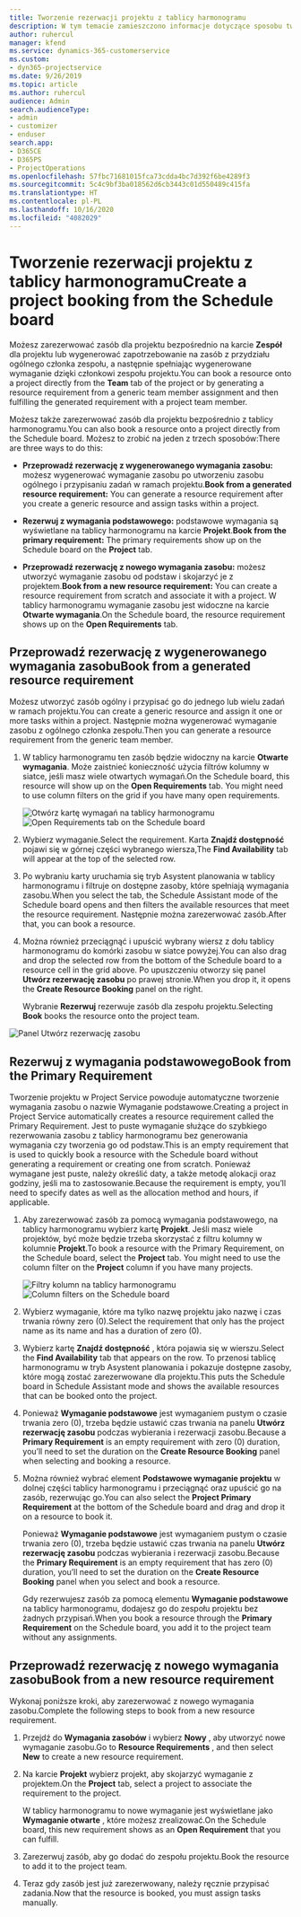 ```yaml
---
title: Tworzenie rezerwacji projektu z tablicy harmonogramu
description: W tym temacie zamieszczono informacje dotyczące sposobu tworzenia rezerwacji w projekcie z tablicy harmonogramu.
author: ruhercul
manager: kfend
ms.service: dynamics-365-customerservice
ms.custom:
- dyn365-projectservice
ms.date: 9/26/2019
ms.topic: article
ms.author: ruhercul
audience: Admin
search.audienceType:
- admin
- customizer
- enduser
search.app:
- D365CE
- D365PS
- ProjectOperations
ms.openlocfilehash: 57fbc71681015fca73cdda4bc7d392f6be4289f3
ms.sourcegitcommit: 5c4c9bf3ba018562d6cb3443c01d550489c415fa
ms.translationtype: HT
ms.contentlocale: pl-PL
ms.lasthandoff: 10/16/2020
ms.locfileid: "4082029"
---
```

# <a name="create-a-project-booking-from-the-schedule-board"></a><span data-ttu-id="f681e-103">Tworzenie rezerwacji projektu z tablicy harmonogramu</span><span class="sxs-lookup"><span data-stu-id="f681e-103">Create a project booking from the Schedule board</span></span>

<span data-ttu-id="f681e-104">Możesz zarezerwować zasób dla projektu bezpośrednio na karcie **Zespół** dla projektu lub wygenerować zapotrzebowanie na zasób z przydziału ogólnego członka zespołu, a następnie spełniając wygenerowane wymaganie dzięki członkowi zespołu projektu.</span><span class="sxs-lookup"><span data-stu-id="f681e-104">You can book a resource onto a project directly from the **Team** tab of the project or by generating a resource requirement from a generic team member assignment and then fulfilling the generated requirement with a project team member.</span></span>

<span data-ttu-id="f681e-105">Możesz także zarezerwować zasób dla projektu bezpośrednio z tablicy harmonogramu.</span><span class="sxs-lookup"><span data-stu-id="f681e-105">You can also book a resource onto a project directly from the Schedule board.</span></span> <span data-ttu-id="f681e-106">Możesz to zrobić na jeden z trzech sposobów:</span><span class="sxs-lookup"><span data-stu-id="f681e-106">There are three ways to do this:</span></span>

- <span data-ttu-id="f681e-107">**Przeprowadź rezerwację z wygenerowanego wymagania zasobu:** możesz wygenerować wymaganie zasobu po utworzeniu zasobu ogólnego i przypisaniu zadań w ramach projektu.</span><span class="sxs-lookup"><span data-stu-id="f681e-107">**Book from a generated resource requirement:** You can generate a resource requirement after you create a generic resource and assign tasks within a project.</span></span>

- <span data-ttu-id="f681e-108">**Rezerwuj z wymagania podstawowego:** podstawowe wymagania są wyświetlane na tablicy harmonogramu na karcie **Projekt**.</span><span class="sxs-lookup"><span data-stu-id="f681e-108">**Book from the primary requirement:** The primary requirements show up on the Schedule board on the **Project** tab.</span></span> 

- <span data-ttu-id="f681e-109">**Przeprowadź rezerwację z nowego wymagania zasobu:** możesz utworzyć wymaganie zasobu od podstaw i skojarzyć je z projektem.</span><span class="sxs-lookup"><span data-stu-id="f681e-109">**Book from a new resource requirement:** You can create a resource requirement from scratch and associate it with a project.</span></span> <span data-ttu-id="f681e-110">W tablicy harmonogramu wymaganie zasobu jest widoczne na karcie **Otwarte wymagania**.</span><span class="sxs-lookup"><span data-stu-id="f681e-110">On the Schedule board, the resource requirement shows up on the **Open Requirements** tab.</span></span>

## <a name="book-from-a-generated-resource-requirement"></a><span data-ttu-id="f681e-111">Przeprowadź rezerwację z wygenerowanego wymagania zasobu</span><span class="sxs-lookup"><span data-stu-id="f681e-111">Book from a generated resource requirement</span></span>

<span data-ttu-id="f681e-112">Możesz utworzyć zasób ogólny i przypisać go do jednego lub wielu zadań w ramach projektu.</span><span class="sxs-lookup"><span data-stu-id="f681e-112">You can create a generic resource and assign it one or more tasks within a project.</span></span> <span data-ttu-id="f681e-113">Następnie można wygenerować wymaganie zasobu z ogólnego członka zespołu.</span><span class="sxs-lookup"><span data-stu-id="f681e-113">Then you can generate a resource requirement from the generic team member.</span></span> 

1.  <span data-ttu-id="f681e-114">W tablicy harmonogramu ten zasób będzie widoczny na karcie **Otwarte wymagania**. Może zaistnieć konieczność użycia filtrów kolumny w siatce, jeśli masz wiele otwartych wymagań.</span><span class="sxs-lookup"><span data-stu-id="f681e-114">On the Schedule board, this resource will show up on the **Open Requirements** tab. You might need to use column filters on the grid if you have many open requirements.</span></span> 

    <span data-ttu-id="f681e-115">![Otwórz kartę wymagań na tablicy harmonogramu](media/FAQ-Project-Booking-Schedule-Board-1.png "Zrzut ekranu ukazujący tabelę z rezerwacjami i przypisaniami")</span><span class="sxs-lookup"><span data-stu-id="f681e-115">![Open Requirements tab on the Schedule board](media/FAQ-Project-Booking-Schedule-Board-1.png "Screenshot of bookings and assignments table")</span></span>

2. <span data-ttu-id="f681e-116">Wybierz wymaganie.</span><span class="sxs-lookup"><span data-stu-id="f681e-116">Select the requirement.</span></span> <span data-ttu-id="f681e-117">Karta **Znajdź dostępność** pojawi się w górnej części wybranego wiersza,</span><span class="sxs-lookup"><span data-stu-id="f681e-117">The **Find Availability** tab will appear at the top of the selected row.</span></span>
 
3. <span data-ttu-id="f681e-118">Po wybraniu karty uruchamia się tryb Asystent planowania w tablicy harmonogramu i filtruje on dostępne zasoby, które spełniają wymagania zasobu.</span><span class="sxs-lookup"><span data-stu-id="f681e-118">When you select the tab, the Schedule Assistant mode of the Schedule board opens and then filters the available resources that meet the resource requirement.</span></span> <span data-ttu-id="f681e-119">Następnie można zarezerwować zasób.</span><span class="sxs-lookup"><span data-stu-id="f681e-119">After that, you can book a resource.</span></span>

4. <span data-ttu-id="f681e-120">Można również przeciągnąć i upuścić wybrany wiersz z dołu tablicy harmonogramu do komórki zasobu w siatce powyżej.</span><span class="sxs-lookup"><span data-stu-id="f681e-120">You can also drag and drop the selected row from the bottom of the Schedule board to a resource cell in the grid above.</span></span> <span data-ttu-id="f681e-121">Po upuszczeniu otworzy się panel **Utwórz rezerwację zasobu** po prawej stronie.</span><span class="sxs-lookup"><span data-stu-id="f681e-121">When you drop it, it opens the **Create Resource Booking** panel on the right.</span></span>

    <span data-ttu-id="f681e-122">Wybranie **Rezerwuj** rezerwuje zasób dla zespołu projektu.</span><span class="sxs-lookup"><span data-stu-id="f681e-122">Selecting **Book** books the resource onto the project team.</span></span>

![Panel Utwórz rezerwację zasobu](media/FAQ-Project-Booking-Schedule-Board-6.png "")
 

## <a name="book-from-the-primary-requirement"></a><span data-ttu-id="f681e-124">Rezerwuj z wymagania podstawowego</span><span class="sxs-lookup"><span data-stu-id="f681e-124">Book from the Primary Requirement</span></span>

<span data-ttu-id="f681e-125">Tworzenie projektu w Project Service powoduje automatyczne tworzenie wymagania zasobu o nazwie Wymaganie podstawowe.</span><span class="sxs-lookup"><span data-stu-id="f681e-125">Creating a project in Project Service automatically creates a resource requirement called the Primary Requirement.</span></span> <span data-ttu-id="f681e-126">Jest to puste wymaganie służące do szybkiego rezerwowania zasobu z tablicy harmonogramu bez generowania wymagania czy tworzenia go od podstaw.</span><span class="sxs-lookup"><span data-stu-id="f681e-126">This is an empty requirement that is used to quickly book a resource with the Schedule board without generating a requirement or creating one from scratch.</span></span> <span data-ttu-id="f681e-127">Ponieważ wymagane jest puste, należy określić daty, a także metodę alokacji oraz godziny, jeśli ma to zastosowanie.</span><span class="sxs-lookup"><span data-stu-id="f681e-127">Because the requirement is empty, you’ll need to specify dates as well as the allocation method and hours, if applicable.</span></span> 

1. <span data-ttu-id="f681e-128">Aby zarezerwować zasób za pomocą wymagania podstawowego, na tablicy harmonogramu wybierz kartę **Projekt**. Jeśli masz wiele projektów, być może będzie trzeba skorzystać z filtru kolumny w kolumnie **Projekt**.</span><span class="sxs-lookup"><span data-stu-id="f681e-128">To book a resource with the Primary Requirement, on the Schedule board, select the **Project** tab. You might need to use the column filter on the **Project** column if you have many projects.</span></span>

   <span data-ttu-id="f681e-129">![Filtry kolumn na tablicy harmonogramu](media/FAQ-Project-Booking-Schedule-Board-2.png "Zrzut ekranu ukazujący tabelę z rezerwacjami i przypisaniami")</span><span class="sxs-lookup"><span data-stu-id="f681e-129">![Column filters on the Schedule board](media/FAQ-Project-Booking-Schedule-Board-2.png "Screenshot of bookings and assignments table")</span></span>

2. <span data-ttu-id="f681e-130">Wybierz wymaganie, które ma tylko nazwę projektu jako nazwę i czas trwania równy zero (0).</span><span class="sxs-lookup"><span data-stu-id="f681e-130">Select the requirement that only has the project name as its name and has a duration of zero (0).</span></span>

3. <span data-ttu-id="f681e-131">Wybierz kartę **Znajdź dostępność** , która pojawia się w wierszu.</span><span class="sxs-lookup"><span data-stu-id="f681e-131">Select the **Find Availability** tab that appears on the row.</span></span> <span data-ttu-id="f681e-132">To przenosi tablicę harmonogramu w tryb Asystent planowania i pokazuje dostępne zasoby, które mogą zostać zarezerwowane dla projektu.</span><span class="sxs-lookup"><span data-stu-id="f681e-132">This puts the Schedule board in Schedule Assistant mode and shows the available resources that can be booked onto the project.</span></span>

4. <span data-ttu-id="f681e-133">Ponieważ **Wymaganie podstawowe** jest wymaganiem pustym o czasie trwania zero (0), trzeba będzie ustawić czas trwania na panelu **Utwórz rezerwację zasobu** podczas wybierania i rezerwacji zasobu.</span><span class="sxs-lookup"><span data-stu-id="f681e-133">Because a **Primary Requirement** is an empty requirement with zero (0) duration, you’ll need to set the duration on the **Create Resource Booking** panel when selecting and booking a resource.</span></span>

5. <span data-ttu-id="f681e-134">Można również wybrać element **Podstawowe wymaganie projektu** w dolnej części tablicy harmonogramu i przeciągnąć oraz upuścić go na zasób, rezerwując go.</span><span class="sxs-lookup"><span data-stu-id="f681e-134">You can also select the **Project Primary Requirement** at the bottom of the Schedule board and drag and drop it on a resource to book it.</span></span>
 
    <span data-ttu-id="f681e-135">Ponieważ **Wymaganie podstawowe** jest wymaganiem pustym o czasie trwania zero (0), trzeba będzie ustawić czas trwania na panelu **Utwórz rezerwację zasobu** podczas wybierania i rezerwacji zasobu.</span><span class="sxs-lookup"><span data-stu-id="f681e-135">Because the **Primary Requirement** is an empty requirement that has zero (0) duration, you’ll need to set the duration on the **Create Resource Booking** panel when you select and book a resource.</span></span>
 
    <span data-ttu-id="f681e-136">Gdy rezerwujesz zasób za pomocą elementu **Wymaganie podstawowe** na tablicy harmonogramu, dodajesz go do zespołu projektu bez żadnych przypisań.</span><span class="sxs-lookup"><span data-stu-id="f681e-136">When you book a resource through the **Primary Requirement** on the Schedule board, you add it to the project team without any assignments.</span></span>
 
## <a name="book-from-a-new-resource-requirement"></a><span data-ttu-id="f681e-137">Przeprowadź rezerwację z nowego wymagania zasobu</span><span class="sxs-lookup"><span data-stu-id="f681e-137">Book from a new resource requirement</span></span>
<span data-ttu-id="f681e-138">Wykonaj poniższe kroki, aby zarezerwować z nowego wymagania zasobu.</span><span class="sxs-lookup"><span data-stu-id="f681e-138">Complete the following steps to book from a new resource requirement.</span></span> 

1. <span data-ttu-id="f681e-139">Przejdź do **Wymagania zasobów** i wybierz **Nowy** , aby utworzyć nowe wymaganie zasobu.</span><span class="sxs-lookup"><span data-stu-id="f681e-139">Go to **Resource Requirements** , and then select **New** to create a new resource requirement.</span></span>

2. <span data-ttu-id="f681e-140">Na karcie **Projekt** wybierz projekt, aby skojarzyć wymaganie z projektem.</span><span class="sxs-lookup"><span data-stu-id="f681e-140">On the **Project** tab, select a project to associate the requirement to the project.</span></span>
 
    <span data-ttu-id="f681e-141">W tablicy harmonogramu to nowe wymaganie jest wyświetlane jako **Wymaganie otwarte** , które możesz zrealizować.</span><span class="sxs-lookup"><span data-stu-id="f681e-141">On the Schedule board, this new requirement shows as an **Open Requirement** that you can fulfill.</span></span>

3. <span data-ttu-id="f681e-142">Zarezerwuj zasób, aby go dodać do zespołu projektu.</span><span class="sxs-lookup"><span data-stu-id="f681e-142">Book the resource to add it to the project team.</span></span>

4. <span data-ttu-id="f681e-143">Teraz gdy zasób jest już zarezerwowany, należy ręcznie przypisać zadania.</span><span class="sxs-lookup"><span data-stu-id="f681e-143">Now that the resource is booked, you must assign tasks manually.</span></span>

